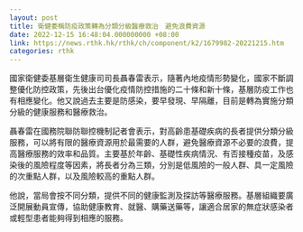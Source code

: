 ```yaml
---
layout: post
title: 衛健委稱防疫政策轉為分類分級醫療救治　避免浪費資源
date: 2022-12-15 16:48:04.000000000 +08:00
link: https://news.rthk.hk/rthk/ch/component/k2/1679982-20221215.htm
categories: rthk
---
```


國家衛健委基層衛生健康司司長聶春雷表示，隨著內地疫情形勢變化，國家不斷調整優化防控政策，先後出台優化疫情防控措施的二十條和新十條，基層防疫工作也有相應變化。他又說過去主要是防感染，要早發現、早隔離，目前是轉為實施分類分級的健康服務和醫療救治。

聶春雷在國務院聯防聯控機制記者會表示，對高齡患基礎疾病的長者提供分類分級服務，可以將有限的醫療資源用於最需要的人群，避免醫療資源不必要的浪費，提高醫療服務的效率和品質。主要基於年齡、基礎性疾病情況、有否接種疫苗，及感染後的風險程度等因素，將長者分為三類，分別是低風險的一般人群、具一定風險的次重點人群，以及風險較高的重點人群。

他說，當局會按不同分類，提供不同的健康監測及探訪等醫療服務。基層組織要廣泛開展動員宣傳，協助健康教育、就醫、購藥送藥等，讓適合居家的無症狀感染者或輕型患者能夠得到相應的服務。
